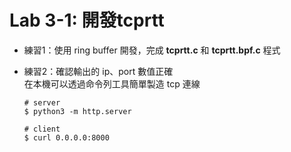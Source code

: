 # Lab 3-1: 開發tcprtt

- 練習1：使用 ring buffer 開發，完成 **tcprtt.c** 和 **tcprtt.bpf.c** 程式
- 練習2：確認輸出的 ip、port 數值正確  
    在本機可以透過命令列工具簡單製造 tcp 連線

    ```shell
    # server
    $ python3 -m http.server

    # client
    $ curl 0.0.0.0:8000
    ```
